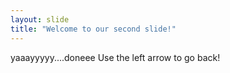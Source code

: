 ```yaml
---
layout: slide
title: "Welcome to our second slide!"
---
```

yaaayyyyy....doneee
Use the left arrow to go back!
